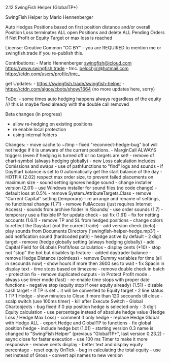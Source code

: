 2.12
SwingFish Helper (GlobalTP+)

SwingFish Helper by Mario Hennenberger

Auto Hedges Positions based on first position distance and/or overall Position Loss
terminates ALL open Positions and delete ALL Pending Orders if Net Profit or Equity Target or max loss is reached

License:
    Creative Common "CC BY" - you are REQUIRED to mention me or swingfish.trade if you re-publish this.

Contributions:
    - Mario Hennenberger <swingfish@icloud.com> https://www.swingfish.trade
    - tmc. <belochjiri@hotmail.com> https://ctdn.com/users/profile/tmc_

get Updates:
    - https://swingfish.trade/swingfish-helper
    - https://ctdn.com/algos/cbots/show/1664 (no more updates here, sorry)

ToDo:
    - some times auto hedging happens always regardless of the equity  /// this is maybe fixed already with the double call removed

Beta changes (in progress)
 - allow re-hedging on existing positions
 - re enable local protection 
 - using internal folders 

Changes:
    - move cache to ~/tmp
    - fixed "reconnect-hedge-bug" bot will not hedge if it is unaware of the current positions.
    - MarginCall ALWAYS triggers (even if hedging is turned off or no targets are set!
    - remove of chart-symbol (always hedging globally)
    - new Loss calculation includes Comissions and swaps
    - use of pathfunctions to "find" logs and sounds
    - if DayStart balance is set to 0
      automatically get the start balance of the day
    - HOTFIX (2.02) respect max order size,
                    to prevent failed placements on maximum size
    - sound setting ignores hedge sound
    - change installer version (2.01)
    - use Windows installer for sound files (no code change)
    - default loss at 0.5%
    - remove System.AttributeTargets.Class
    - remove "Current Capital" setting (temporary)
    - re arrange and rename of settings, no functional change (1.71)
    - remove FullAccess (just requires Internet Access)
    - sounds from archive folder in /Sounds/
    - use order sounds (1.7)
    - temporary use a flexible IP for update check
    - ssl fix (1.61)
    - fix for netting accounts (1.6.1)
    - remove TP and SL from hedged positions
    - change colors to reflect the Daystart (not the current trade)
    - add version check (beta)
    - play sounds from Documents Directory ('swingfish-helper-hedge.mp3')
    - add notification sound (hardcoded path)
    - hedge active by default
    - 2 digit target
    - remove (hedge globally setting (always hedging globally)
    - add Capital Field for GLobals Profit/loss calculatios
    - display cents (*10)
    - stop not "stop" the bot but disables tp feature
    - added daytrader balance
    - remove Hedge Distance (pointless)
    - remove Dummy variables for time (all in secounds now)
    - show hours if more then 3600 sec to wait
    - fix Spacin in display text
    - time stops based on timezone
    - remove double check in batch
    - protection fix
    - remove duplicated outputs
    - in Protect Profit mode .. always use timer mode (fast)
    - re-enable time stops with proper date functions
    - negative stop (equity stop if over equity already) (1.51)
    - disable cash target - if TP is set .. it will be converted to Equity target
    - 2 line status 1 TP 1 Hedge
    - show minutes to Close if more than 120 secounds till close
    - scalp switch (use 100ms timer)
    - kill after Execute Switch
    - Global Chartobjects
    - bug fixed if 0 pip position hedge is selected only
    - 3 digit Equity calculation
    - use percentage instead of absolute hedge value (Hedge Loss / Hedge Max Loss)
    - comment if only hedge
    - replace Hedge Global with Hedge ALL
    - export Hedge and GlobalTP to functions
    - fix global position hedge
    - include hedge bot (1.01)
    - starting version 0.3 name is changed to "SwingFish Helper" (previous "GlobalTP+", last version 0.23.2)
    - async close for faster execution
    - use 100 ms Timer to make it more responsive
    - remove cents display
    - better text and display equity percentage
    - reset equity OnTick
    - bug in calculating the total equity
    - use net instead of Gross
    - convert api names to new version
